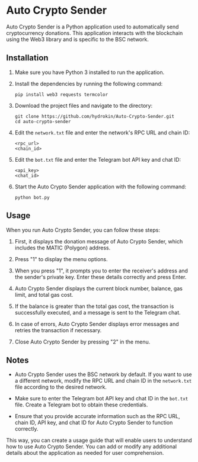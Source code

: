 

# Auto Crypto Sender

Auto Crypto Sender is a Python application used to automatically send cryptocurrency donations. This application interacts with the blockchain using the Web3 library and is specific to the BSC network.

## Installation

1. Make sure you have Python 3 installed to run the application.

2. Install the dependencies by running the following command:

   ```shell
   pip install web3 requests termcolor
   ```

3. Download the project files and navigate to the directory:

   ```shell
   git clone https://github.com/hydrokin/Auto-Crypto-Sender.git
   cd auto-crypto-sender
   ```

4. Edit the `network.txt` file and enter the network's RPC URL and chain ID:

   ```plaintext
   <rpc_url>
   <chain_id>
   ```

5. Edit the `bot.txt` file and enter the Telegram bot API key and chat ID:

   ```plaintext
   <api_key>
   <chat_id>
   ```

6. Start the Auto Crypto Sender application with the following command:

   ```shell
   python bot.py
   ```

## Usage

When you run Auto Crypto Sender, you can follow these steps:

1. First, it displays the donation message of Auto Crypto Sender, which includes the MATIC (Polygon) address.

2. Press "1" to display the menu options.

3. When you press "1", it prompts you to enter the receiver's address and the sender's private key. Enter these details correctly and press Enter.

4. Auto Crypto Sender displays the current block number, balance, gas limit, and total gas cost.

5. If the balance is greater than the total gas cost, the transaction is successfully executed, and a message is sent to the Telegram chat.

6. In case of errors, Auto Crypto Sender displays error messages and retries the transaction if necessary.

7. Close Auto Crypto Sender by pressing "2" in the menu.

## Notes

- Auto Crypto Sender uses the BSC network by default. If you want to use a different network, modify the RPC URL and chain ID in the `network.txt` file according to the desired network.

- Make sure to enter the Telegram bot API key and chat ID in the `bot.txt` file. Create a Telegram bot to obtain these credentials.

- Ensure that you provide accurate information such as the RPC URL, chain ID, API key, and chat ID for Auto Crypto Sender to function correctly.

This way, you can create a usage guide that will enable users to understand how to use Auto Crypto Sender. You can add or modify any additional details about the application as needed for user comprehension.
